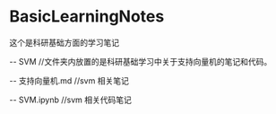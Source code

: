 # BasicLearningNotes
这个是科研基础方面的学习笔记

-- SVM  //文件夹内放置的是科研基础学习中关于支持向量机的笔记和代码。

  -- 支持向量机.md //svm 相关笔记
  
  -- SVM.ipynb  //svm 相关代码笔记
